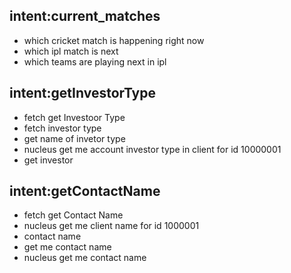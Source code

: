 ## intent:current_matches
- which cricket match is happening right now 
- which ipl match is next 
- which teams are playing next in ipl 

## intent:getInvestorType
- fetch get Investoor Type
- fetch investor type
- get name of invetor type
- nucleus get me account investor type in client for id 10000001
- get investor



## intent:getContactName
- fetch get Contact Name
- nucleus get me client name for id 1000001
- contact name 
- get me contact name
- nucleus get me contact name
